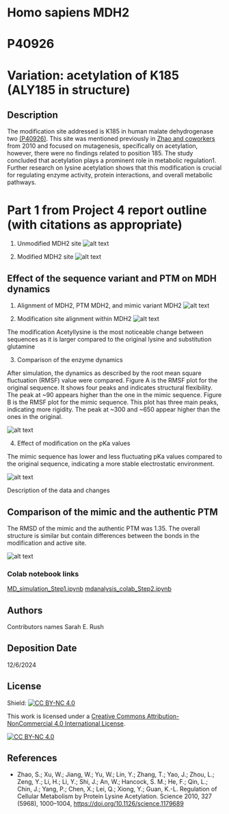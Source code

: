 # Homo sapiens MDH2
# P40926
# Variation: acetylation of K185 (ALY185 in structure)


## Description

The modification site addressed is K185 in human malate dehydrogenase two [(P40926)](https://www.uniprot.org/uniprotkb/P40926/entry). This site was mentioned previously in [Zhao and coworkers](https://doi.org/10.1126/science.1179689) from 2010 and focused on mutagenesis, specifically on acetylation, however, there were no findings related to position 185. The study concluded that acetylation plays a prominent role in metabolic regulation1. Further research on lysine acetylation shows that this modification is crucial for regulating enzyme activity, protein interactions, and overall metabolic pathways.

# Part 1 from Project 4 report outline (with citations as appropriate)

1. Unmodified MDH2 site
![alt text](images/unmodified_site.png)

2. Modified MDH2 site
![alt text](images/Modified_ChangeSite.png)


## Effect of the sequence variant and PTM on MDH dynamics

1. Alignment of MDH2, PTM MDH2, and mimic variant MDH2
![alt text](images/superposed_original_modified_mimic_pdb.png)

2. Modification site alignment within MDH2
![alt text](images/Superposed_ChangeSite.png)

The modification Acetyllysine is the most noticeable change between sequences as it is larger compared to the original lysine and substitution glutamine

3. Comparison of the enzyme dynamics

After simulation, the dynamics as described by the root mean square fluctuation (RMSF) value were compared. Figure A is the RMSF plot for the original sequence. It shows four peaks and indicates structural flexibility. The peak at ~90 appears higher than the one in the mimic sequence. Figure B is the RMSF plot for the mimic sequence. This plot has three main peaks, indicating more rigidity. The peak at ~300 and ~650 appear higher than the ones in the original. 

![alt text](images/original_a_vs_mimic_b_RMSF.png)

4. Effect of modification on the pKa values

The mimic sequence has lower and less fluctuating pKa values compared to the original sequence, indicating a more stable electrostatic environment.

![alt text](images/Mimic_ActiveSite.png)

Description of the data and changes


## Comparison of the mimic and the authentic PTM

The RMSD of the mimic and the authentic PTM was 1.35. The overall structure is similar but contain differences between the bonds in the modification and active site.

![alt text](images/ptm_mimic_comparison.png)


### Colab notebook links
[MD_simulation_Step1.ipynb](data/colab_1/MD_simulation_Step1.ipynb)
[mdanalysis_colab_Step2.ipynb](data/colab_2/mdanalysis_colab_Step2.ipynb)


## Authors
Contributors names
Sarah E. Rush

## Deposition Date
12/6/2024

## License

Shield: [![CC BY-NC 4.0][cc-by-nc-shield]][cc-by-nc]

This work is licensed under a
[Creative Commons Attribution-NonCommercial 4.0 International License][cc-by-nc].

[![CC BY-NC 4.0][cc-by-nc-image]][cc-by-nc]

[cc-by-nc]: https://creativecommons.org/licenses/by-nc/4.0/
[cc-by-nc-image]: https://licensebuttons.net/l/by-nc/4.0/88x31.png
[cc-by-nc-shield]: https://img.shields.io/badge/License-CC%20BY--NC%204.0-lightgrey.svg


## References

* Zhao, S.; Xu, W.; Jiang, W.; Yu, W.; Lin, Y.; Zhang, T.; Yao, J.; Zhou, L.; Zeng, Y.; Li, H.; Li, Y.; Shi, J.; An, W.; Hancock, S. M.; He, F.; Qin, L.; Chin, J.; Yang, P.; Chen, X.; Lei, Q.; Xiong, Y.; Guan, K.-L. Regulation of Cellular Metabolism by Protein Lysine Acetylation. Science 2010, 327 (5968), 1000–1004, https://doi.org/10.1126/science.1179689
